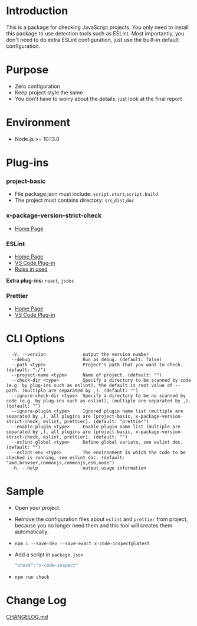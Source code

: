 # Introduction

This is a package for checking JavaScript projects. You only need to install this package to use detection tools such as ESLint. Most importantly, you don't need to do extra ESLint configuration, just use the built-in default configuration.

# Purpose

- Zero configuration
- Keep project style the same
- You don't have to worry about the details, just look at the final report

# Environment

- Node.js >= 10.13.0

# Plug-ins

### project-basic

- File package.json must include: `script.start`,`script.build`
- The project must contains directory: `src`,`dist`,`doc`

### x-package-version-strict-check

- [Home Page](https://github.com/xucongli1989/x-package-version-strict-check)

### ESLint

- [Home Page](https://eslint.org/)
- [VS Code Plug-in](https://marketplace.visualstudio.com/items?itemName=dbaeumer.vscode-eslint#review-details)
- [Rules in used](src/config/eslint_light.json)

**Extra plug-ins:** `react`, `jsdoc`

### Prettier

- [Home Page](https://prettier.io/docs/en/index.html)
- [VS Code Plug-in](https://marketplace.visualstudio.com/items?itemName=esbenp.prettier-vscode#review-details)

# CLI Options

```
  -V, --version              output the version number
  --debug                    Run as debug. (default: false)
  --path <type>              Project's path that you want to check. (default: "./")
  --project-name <type>      Name of project. (default: "")
  --check-dir <type>         Specify a directory to be scanned by code (e.g. by plug-ins such as eslint), the default is root value of --path. (multiple are separated by ,). (default: "")
  --ignore-check-dir <type>  Specify a directory to be no scanned by code (e.g. by plug-ins such as eslint), (multiple are separated by ,). (default: "")
  --ignore-plugin <type>     Ignored plugin name list (multiple are separated by ,), all plugins are [project-basic, x-package-version-strict-check, eslint, prettier]. (default: "prettier")
  --enable-plugin <type>     Enable plugin name list (multiple are separated by ,), all plugins are [project-basic, x-package-version-strict-check, eslint, prettier]. (default: "")
  --eslint-global <type>     Define global variate, see eslint doc. (default: "")
  --eslint-env <type>        The environment in which the code to be checked is running, see eslint doc. (default: "amd,browser,commonjs,commonjs,es6,node")
  -h, --help                 output usage information
```

# Sample

- Open your project.

- Remove the configuration files about `eslint` and `prettier` from project, because you no longer need them and this tool will creates them automatically.

- `npm i --save-dev --save-exact x-code-inspect@latest`

- Add a script in `package.json`

  ```bash
  "check":"x-code-inspect"
  ```

- `npm run check`

# Change Log

[CHANGELOG.md](CHANGELOG.md)

